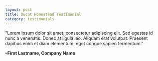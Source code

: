 ```yaml
---
layout: post
title: Ducat Homestead Testimonial
category: testimonials
---
```


"Lorem ipsum dolor sit amet, consectetur adipiscing elit. Sed egestas id nunc a venenatis. Donec at ligula leo. Aliquam erat volutpat. Praesent dapibus enim et diam elementum, eget congue sapien fermentum."

**–First Lastname, Company Name**